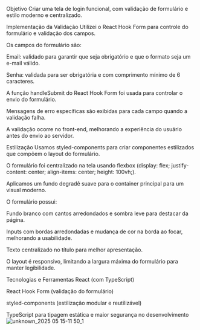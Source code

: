 Objetivo
Criar uma tela de login funcional, com validação de formulário e estilo moderno e centralizado.

Implementação da Validação
Utilizei o React Hook Form para controle do formulário e validação dos campos.

Os campos do formulário são:

Email: validado para garantir que seja obrigatório e que o formato seja um e-mail válido.

Senha: validada para ser obrigatória e com comprimento mínimo de 6 caracteres.

A função handleSubmit do React Hook Form foi usada para controlar o envio do formulário.

Mensagens de erro específicas são exibidas para cada campo quando a validação falha.

A validação ocorre no front-end, melhorando a experiência do usuário antes do envio ao servidor.

Estilização
Usamos styled-components para criar componentes estilizados que compõem o layout do formulário.

O formulário foi centralizado na tela usando flexbox (display: flex; justify-content: center; align-items: center; height: 100vh;).

Aplicamos um fundo degradê suave para o container principal para um visual moderno.

O formulário possui:

Fundo branco com cantos arredondados e sombra leve para destacar da página.

Inputs com bordas arredondadas e mudança de cor na borda ao focar, melhorando a usabilidade.

Texto centralizado no título para melhor apresentação.

O layout é responsivo, limitando a largura máxima do formulário para manter legibilidade.

Tecnologias e Ferramentas
React (com TypeScript)

React Hook Form (validação do formulário)

styled-components (estilização modular e reutilizável)

TypeScript para tipagem estática e maior segurança no desenvolvimento
![unknown_2025 05 15-11 50_1](https://github.com/user-attachments/assets/67211527-c12d-46f2-a76a-90835f1a69f6)



